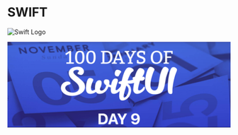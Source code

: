 # SWIFT

![Swift Logo](https://brandslogos.com/wp-content/uploads/thumbs/swift-logo-vector.svg)

![Page 1](day09.png)
